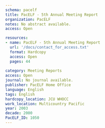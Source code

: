 ```yaml
---
schema: pacelf
title: PacELF - 5th Annual Meeting Report
organization: PacELF
notes: No abstract available.
access: Open

resources:
- name: PacELF - 5th Annual Meeting Report
  url: '/docs/contact_for_access.txt'
  format: Hardcopy
  access: Open
  pages: 44
 
category: Meeting Reports
access: Open
journal: No journal available.
publisher: PacELF Home Office
language: English 
tags: English 
hardcopy_location: JCU WHOCC
work_location: Multicountry Pacific
year: 2003
decade: 2000
PacELF_ID: 1050
---
```

